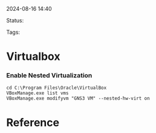 
2024-08-16 14:40

Status:

Tags:

# Virtualbox

### Enable Nested Virtualization

```shell
cd C:\Program Files\Oracle\VirtualBox
VBoxManage.exe list vms
VBoxManage.exe modifyvm "GNS3 VM" --nested-hw-virt on
```

# Reference
